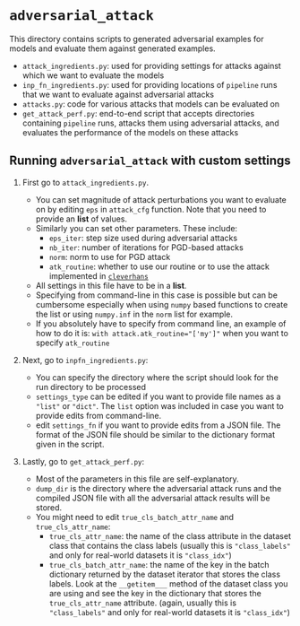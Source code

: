 # `adversarial_attack`

This directory contains scripts to generated adversarial examples for models and evaluate them against generated examples.

- `attack_ingredients.py`: used for providing settings for attacks against which we want to evaluate the models
- `inp_fn_ingredients.py`: used for providing locations of `pipeline` runs that we want to evaluate against adversarial attacks
- `attacks.py`: code for various attacks that models can be evaluated on
- `get_attack_perf.py`: end-to-end script that accepts directories containing `pipeline` runs, attacks them using adversarial attacks, and evaluates the performance of the models on these attacks


## Running `adversarial_attack` with custom settings

1. First go to `attack_ingredients.py`. 
    - You can set magnitude of attack perturbations you want to evaluate on by editing `eps` in `attack_cfg` function. Note that you need to provide an **list** of values.
    - Similarly you can set other parameters. These include:
        - `eps_iter`: step size used during adversarial attacks
        - `nb_iter`: number of iterations for PGD-based attacks
        - `norm`: norm to use for PGD attack
        - `atk_routine`: whether to use our routine or to use the attack implemented in [`cleverhans`](https://github.com/cleverhans-lab/cleverhans)
    - All settings in this file have to be in a **list**. 
    - Specifying from command-line in this case is possible but can be cumbersome especially when using `numpy` based functions to create the list or using `numpy.inf` in the `norm` list for example.
    - If you absolutely have to specify from command line, an example of how to do it is: `with attack.atk_routine="['my']"` when you want to specify `atk_routine`

2. Next, go to `inpfn_ingredients.py`:
    - You can specify the directory where the script should look for the run directory to be processed
    - `settings_type` can be edited if you want to provide file names as a `"list"` or `"dict"`. The `list` option was included in case you want to provide edits from command-line.
    - edit `settings_fn` if you want to provide edits from a JSON file. The format of the JSON file should be similar to the dictionary format given in the script.

3. Lastly, go to `get_attack_perf.py`:
    - Most of the parameters in this file are self-explanatory.
    - `dump_dir` is the directory where the adversarial attack runs and the compiled JSON file with all the adversarial attack results will be stored.
    - You might need to edit `true_cls_batch_attr_name` and `true_cls_attr_name`:
        - `true_cls_attr_name`: the name of the class attribute in the dataset class that contains the class labels (usually this is `"class_labels"` and only for real-world datasets it is `"class_idx"`)
        - `true_cls_batch_attr_name`: the name of the key in the batch dictionary returned by the dataset iterator that stores the class labels. Look at the `__getitem___` method of the dataset class you are using and see the key in the dictionary that stores the `true_cls_attr_name` attribute. (again, usually this is `"class_labels"` and only for real-world datasets it is `"class_idx"`)
